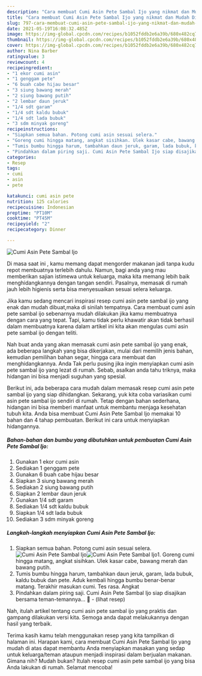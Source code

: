 ```yaml
---
description: "Cara membuat Cumi Asin Pete Sambal Ijo yang nikmat dan Mudah Dibuat"
title: "Cara membuat Cumi Asin Pete Sambal Ijo yang nikmat dan Mudah Dibuat"
slug: 797-cara-membuat-cumi-asin-pete-sambal-ijo-yang-nikmat-dan-mudah-dibuat
date: 2021-05-19T16:08:32.485Z
image: https://img-global.cpcdn.com/recipes/b1052fddb2e6a39b/680x482cq70/cumi-asin-pete-sambal-ijo-foto-resep-utama.jpg
thumbnail: https://img-global.cpcdn.com/recipes/b1052fddb2e6a39b/680x482cq70/cumi-asin-pete-sambal-ijo-foto-resep-utama.jpg
cover: https://img-global.cpcdn.com/recipes/b1052fddb2e6a39b/680x482cq70/cumi-asin-pete-sambal-ijo-foto-resep-utama.jpg
author: Nina Barber
ratingvalue: 3
reviewcount: 4
recipeingredient:
- "1 ekor cumi asin"
- "1 genggam pete"
- "6 buah cabe hijau besar"
- "3 siung bawang merah"
- "2 siung bawang putih"
- "2 lembar daun jeruk"
- "1/4 sdt garam"
- "1/4 sdt kaldu bubuk"
- "1/4 sdt lada bubuk"
- "3 sdm minyak goreng"
recipeinstructions:
- "Siapkan semua bahan. Potong cumi asin sesuai selera."
- "Goreng cumi hingga matang, angkat sisihkan. Ulek kasar cabe, bawang merah dan bawang putih."
- "Tumis bumbu hingga harum, tambahkan daun jeruk, garam, lada bubuk, kaldu bubuk dan pete. Aduk kembali hingga bumbu benar-benar matang. Terakhir masukan cumi. Tes rasa. Angkat"
- "Pindahkan dalam piring saji. Cumi Asin Pete Sambal Ijo siap disajikan bersama teman-temannya... 🤗           (lihat resep)"
categories:
- Resep
tags:
- cumi
- asin
- pete

katakunci: cumi asin pete 
nutrition: 125 calories
recipecuisine: Indonesian
preptime: "PT10M"
cooktime: "PT45M"
recipeyield: "2"
recipecategory: Dinner

---
```



![Cumi Asin Pete Sambal Ijo](https://img-global.cpcdn.com/recipes/b1052fddb2e6a39b/680x482cq70/cumi-asin-pete-sambal-ijo-foto-resep-utama.jpg)

Di masa  saat ini , kamu memang dapat mengorder makanan jadi tanpa kudu repot membuatnya terlebih dahulu. Namun, bagi anda yang mau memberikan sajian istimewa untuk keluarga, maka kita memang lebih baik menghidangkannya dengan tangan sendiri. Pasalnya, memasak di rumah jauh lebih higienis serta bisa menyesuaikan sesuai selera keluarga.

Jika kamu sedang mencari inspirasi resep cumi asin pete sambal ijo yang enak dan mudah dibuat,maka di sinilah tempatnya. Cara membuat cumi asin pete sambal ijo  sebenarnya mudah dilakukan jika kamu membuatnya dengan cara yang tepat. Tapi, kamu tidak perlu khawatir akan tidak berhasil dalam membuatnya 
karena dalam artikel ini kita akan mengulas cumi asin pete sambal ijo dengan teliti.  



Nah buat anda yang akan memasak cumi asin pete sambal ijo yang enak, ada beberapa langkah yang bisa dikerjakan, mulai dari memilih jenis bahan, kemudian pemilihan bahan segar, hingga cara membuat dan menghidangkannya. Anda Tak perlu pusing jika ingin menyiapkan cumi asin pete sambal ijo yang lezat di rumah. Sebab, asalkan anda  tahu triknya, maka hidangan ini bisa menjadi suguhan yang spesial.

Berikut ini, ada beberapa cara mudah dalam memasak resep cumi asin pete sambal ijo yang siap dihidangkan. Sekarang, yuk kita coba variasikan cumi asin pete sambal ijo sendiri di rumah. Tetap dengan bahan sederhana, hidangan ini bisa memberi manfaat untuk membantu menjaga kesehatan tubuh kita. Anda bisa membuat Cumi Asin Pete Sambal Ijo memakai 10 bahan dan 4 tahap pembuatan. Berikut ini cara untuk menyiapkan hidangannya.

<!--inarticleads1-->

##### Bahan-bahan dan bumbu yang dibutuhkan untuk pembuatan Cumi Asin Pete Sambal Ijo:

1. Gunakan 1 ekor cumi asin
1. Sediakan 1 genggam pete
1. Gunakan 6 buah cabe hijau besar
1. Siapkan 3 siung bawang merah
1. Sediakan 2 siung bawang putih
1. Siapkan 2 lembar daun jeruk
1. Gunakan 1/4 sdt garam
1. Sediakan 1/4 sdt kaldu bubuk
1. Siapkan 1/4 sdt lada bubuk
1. Sediakan 3 sdm minyak goreng




<!--inarticleads2-->

##### Langkah-langkah menyiapkan Cumi Asin Pete Sambal Ijo:

1. Siapkan semua bahan. Potong cumi asin sesuai selera.
<img src="https://img-global.cpcdn.com/steps/c360f426a9d1d917/160x128cq70/cumi-asin-pete-sambal-ijo-langkah-memasak-1-foto.jpg" alt="Cumi Asin Pete Sambal Ijo"><img src="https://img-global.cpcdn.com/steps/a29d8043727e06e8/160x128cq70/cumi-asin-pete-sambal-ijo-langkah-memasak-1-foto.jpg" alt="Cumi Asin Pete Sambal Ijo">1. Goreng cumi hingga matang, angkat sisihkan. Ulek kasar cabe, bawang merah dan bawang putih.
1. Tumis bumbu hingga harum, tambahkan daun jeruk, garam, lada bubuk, kaldu bubuk dan pete. Aduk kembali hingga bumbu benar-benar matang. Terakhir masukan cumi. Tes rasa. Angkat
1. Pindahkan dalam piring saji. Cumi Asin Pete Sambal Ijo siap disajikan bersama teman-temannya... 🤗 -           (lihat resep)




Nah, itulah artikel tentang  cumi asin pete sambal ijo  yang praktis dan gampang dilakukan versi kita. Semoga anda dapat melakukannya dengan hasil yang terbaik. 

Terima kasih kamu telah menggunakan resep yang kita tampilkan di halaman ini. Harapan kami, cara membuat  Cumi Asin Pete Sambal Ijo yang mudah di atas dapat membantu Anda menyiapkan masakan yang sedap untuk keluarga/teman ataupun menjadi inspirasi dalam berjualan makanan. Gimana nih? Mudah bukan? Itulah resep cumi asin pete sambal ijo yang bisa Anda lakukan di rumah. Selamat mencoba!

